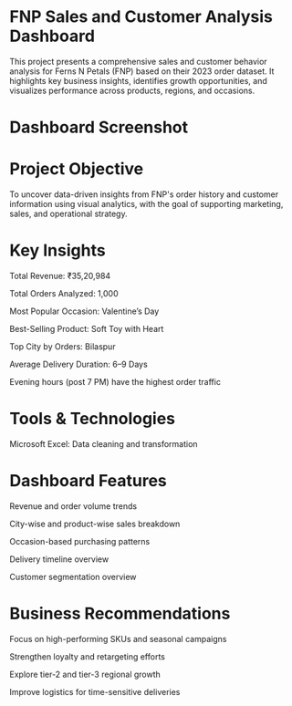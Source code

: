 # FNP Sales and Customer Analysis Dashboard  

This project presents a comprehensive sales and customer behavior analysis for Ferns N Petals (FNP) based on their 2023 order dataset. It highlights key business insights, identifies growth opportunities, and visualizes performance across products, regions, and occasions.

# Dashboard Screenshot


# Project Objective
To uncover data-driven insights from FNP's order history and customer information using visual analytics, with the goal of supporting marketing, sales, and operational strategy.

# Key Insights
Total Revenue: ₹35,20,984

Total Orders Analyzed: 1,000

Most Popular Occasion: Valentine’s Day

Best-Selling Product: Soft Toy with Heart

Top City by Orders: Bilaspur

Average Delivery Duration: 6–9 Days

Evening hours (post 7 PM) have the highest order traffic

# Tools & Technologies
Microsoft Excel: Data cleaning and transformation  

# Dashboard Features
Revenue and order volume trends

City-wise and product-wise sales breakdown

Occasion-based purchasing patterns

Delivery timeline overview

Customer segmentation overview

# Business Recommendations
Focus on high-performing SKUs and seasonal campaigns

Strengthen loyalty and retargeting efforts

Explore tier-2 and tier-3 regional growth

Improve logistics for time-sensitive deliveries



